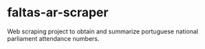 # faltas-ar-scraper
Web scraping project to obtain and summarize portuguese national parliament attendance numbers.
